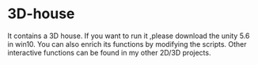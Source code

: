 # 3D-house
It contains a 3D house. If you want to run it ,please download the unity 5.6 in win10. You can also enrich its functions by modifying the scripts. Other  interactive functions can be found in my other 2D/3D projects.
